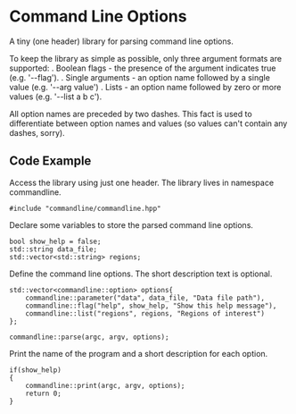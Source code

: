 Command Line Options
====================

A tiny (one header) library for parsing command line options.

To keep the library as simple as possible, only three argument formats are
supported:
    . Boolean flags - the presence of the argument indicates true (e.g.
    '--flag').
    . Single arguments - an option name followed by a single value (e.g. '--arg
    value')
    . Lists - an option name followed by zero or more values (e.g. '--list a b
    c').

All option names are preceded by two dashes.
This fact is used to differentiate between option names and values (so values
can't contain any dashes, sorry).

Code Example
------------

Access the library using just one header.  The library lives in namespace
commandline.

    #include "commandline/commandline.hpp"

Declare some variables to store the parsed command line options.

    bool show_help = false;
    std::string data_file;
    std::vector<std::string> regions;

Define the command line options.  The short description text is optional.

    std::vector<commandline::option> options{
        commandline::parameter("data", data_file, "Data file path"),
        commandline::flag("help", show_help, "Show this help message"),
        commandline::list("regions", regions, "Regions of interest")
    };

    commandline::parse(argc, argv, options);

Print the name of the program and a short description for each option.

    if(show_help)
    {
        commandline::print(argc, argv, options);
        return 0;
    }

